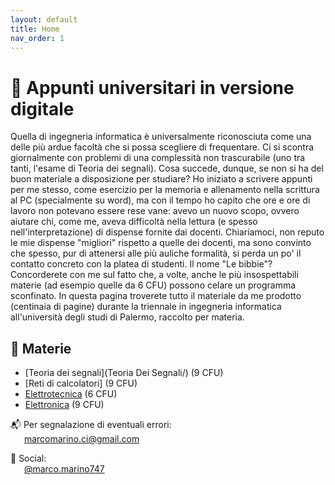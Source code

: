 ```yaml
---
layout: default
title: Home
nav_order: 1
---
```


# 📘 Appunti universitari in versione digitale
Quella di ingegneria informatica è universalmente riconosciuta come una delle più ardue facoltà che si possa scegliere di frequentare. 
Ci si scontra giornalmente con problemi di una complessità non trascurabile (uno tra tanti, l'esame di Teoria dei segnali). Cosa 
succede, dunque, se non si ha del buon materiale a disposizione per studiare? Ho iniziato a scrivere appunti per me stesso, come esercizio per la memoria e allenamento
nella scrittura al PC (specialmente su word), ma con il tempo ho capito che ore e ore di lavoro non potevano essere rese vane: avevo un nuovo scopo, ovvero aiutare chi, come me,
aveva difficoltà nella lettura (e spesso nell'interpretazione) di dispense fornite dai docenti. Chiariamoci, non reputo le mie dispense "migliori" rispetto a quelle
dei docenti, ma sono convinto che spesso, pur di attenersi alle più auliche formalità, si perda un po' il contatto concreto con la platea di studenti. Il nome "Le bibbie"? Concorderete
con me sul fatto che, a volte, anche le più insospettabili materie (ad esempio quelle da 6 CFU) possono celare un programma sconfinato. In questa pagina troverete tutto il materiale da me 
prodotto (centinaia di pagine) durante la triennale in ingegneria informatica all'università degli studi di Palermo, raccolto per materia.

## 📂 Materie

- [Teoria dei segnali](Teoria Dei Segnali/) (9 CFU)
- [Reti di calcolatori] (9 CFU)
- [Elettrotecnica](Elettrotecnica/) (6 CFU)
- [Elettronica](Elettronica/) (9 CFU)

📬 Per segnalazione di eventuali errori:  
&emsp;&nbsp;&nbsp;[marcomarino.ci@gmail.com](mailto:marcomarino.ci@gmail.com)

📸 Social:  
&emsp;&nbsp;&nbsp;[@marco.marino747](https://instagram.com/marco.marino747)

